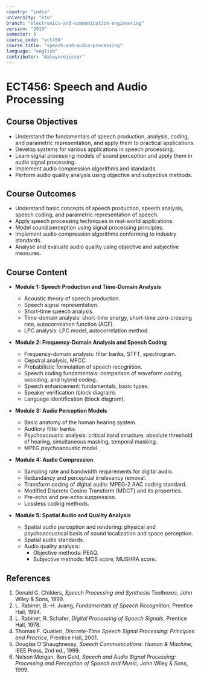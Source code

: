 ```yaml
---
country: "india"
university: "ktu"
branch: "electronics-and-communication-engineering"
version: "2019"
semester: 8
course_code: "ect456"
course_title: "speech-and-audio-processing"
language: "english"
contributor: "@alwynrejicser"
---
```


# ECT456: Speech and Audio Processing

## Course Objectives

- Understand the fundamentals of speech production, analysis, coding, and parametric representation, and apply them to practical applications.
- Develop systems for various applications in speech processing.
- Learn signal processing models of sound perception and apply them in audio signal processing.
- Implement audio compression algorithms and standards.
- Perform audio quality analysis using objective and subjective methods.

## Course Outcomes

- Understand basic concepts of speech production, speech analysis, speech coding, and parametric representation of speech.
- Apply speech processing techniques in real-world applications.
- Model sound perception using signal processing principles.
- Implement audio compression algorithms conforming to industry standards.
- Analyse and evaluate audio quality using objective and subjective measures.

## Course Content

- **Module 1: Speech Production and Time-Domain Analysis**
  - Acoustic theory of speech production.
  - Speech signal representation.
  - Short-time speech analysis.
  - Time-domain analysis: short-time energy, short-time zero-crossing rate, autocorrelation function (ACF).
  - LPC analysis: LPC model, autocorrelation method.

- **Module 2: Frequency-Domain Analysis and Speech Coding**
  - Frequency-domain analysis: filter banks, STFT, spectrogram.
  - Cepstral analysis, MFCC.
  - Probabilistic formulation of speech recognition.
  - Speech coding fundamentals: comparison of waveform coding, vocoding, and hybrid coding.
  - Speech enhancement: fundamentals, basic types.
  - Speaker verification (block diagram).
  - Language identification (block diagram).

- **Module 3: Audio Perception Models**
  - Basic anatomy of the human hearing system.
  - Auditory filter banks.
  - Psychoacoustic analysis: critical band structure, absolute threshold of hearing, simultaneous masking, temporal masking.
  - MPEG psychoacoustic model.

- **Module 4: Audio Compression**
  - Sampling rate and bandwidth requirements for digital audio.
  - Redundancy and perceptual irrelevancy removal.
  - Transform coding of digital audio: MPEG-2 AAC coding standard.
  - Modified Discrete Cosine Transform (MDCT) and its properties.
  - Pre-echo and pre-echo suppression.
  - Lossless coding methods.

- **Module 5: Spatial Audio and Quality Analysis**
  - Spatial audio perception and rendering: physical and psychoacoustical basis of sound localization and space perception.
  - Spatial audio standards.
  - Audio quality analysis:
    - Objective methods: PEAQ.
    - Subjective methods: MOS score, MUSHRA score.

## References

1. Donald G. Childers, *Speech Processing and Synthesis Toolboxes*, John Wiley & Sons, 1999.  
2. L. Rabiner, B.-H. Juang, *Fundamentals of Speech Recognition*, Prentice Hall, 1994.  
3. L. Rabiner, R. Schafer, *Digital Processing of Speech Signals*, Prentice Hall, 1978.  
4. Thomas F. Quatieri, *Discrete-Time Speech Signal Processing: Principles and Practice*, Prentice Hall, 2001.  
5. Douglas O'Shaughnessy, *Speech Communications: Human & Machine*, IEEE Press, 2nd ed., 1999.  
6. Nelson Morgan, Ben Gold, *Speech and Audio Signal Processing: Processing and Perception of Speech and Music*, John Wiley & Sons, 1999.  

